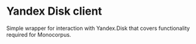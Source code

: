 # Yandex Disk client

Simple wrapper for interaction with Yandex.Disk that covers functionality required for Monocorpus.
